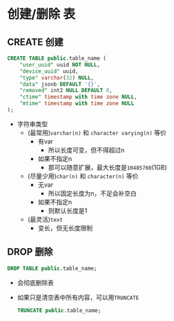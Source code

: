 # 创建/删除 表

## CREATE 创建

```sql
CREATE TABLE public.table_name (
    "user_uuid" uuid NOT NULL,
    "device_uuid" uuid,
    "type" varchar(32) NULL,
    "data" jsonb DEFAULT '{}',
    "removed" int2 NULL DEFAULT 0,
    "ctime" timestamp with time zone NULL,
    "mtime" timestamp with time zone NULL
);
```

- 字符串类型
    - (最常用)`varchar(n)` 和 `character varying(n)` 等价
        - 有var
            - 所以长度可变，但不得超过n
        - 如果不指定n
            - 那可以随意扩展，最大长度是`10485760`(1GB)
    - (尽量少用)`char(n)` 和 `character(n)` 等价
        - 无var
            - 所以固定长度为n，不足会补空白
        - 如果不指定n
            - 则默认长度是1
    - (最灵活)`text`
        - 变长，但无长度限制

## DROP 删除

```sql
DROP TABLE public.table_name;
```

- 会彻底删除表

- 如果只是清空表中所有内容，可以用`TRUNCATE`
    ```sql
    TRUNCATE public.table_name;
    ```
    
